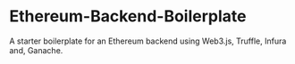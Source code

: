 # Ethereum-Backend-Boilerplate
A starter boilerplate for an Ethereum backend using Web3.js, Truffle, Infura and, Ganache.

